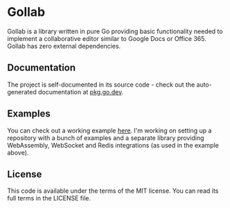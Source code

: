 # Gollab
Gollab is a library written in pure Go providing basic functionality needed to implement a collaborative editor similar
to Google Docs or Office 365. Gollab has zero external dependencies.

## Documentation
The project is self-documented in its source code - check out the auto-generated documentation at
[pkg.go.dev](https://pkg.go.dev/github.com/danielslee/gollab).

## Examples
You can check out a working example [here](https://editor.learningspoons.danslee.com). I'm working on setting up
a repository with a bunch of examples and a separate library providing WebAssembly, WebSocket and Redis integrations
(as used in the example above).

## License
This code is available under the terms of the MIT license. You can read its full terms in the LICENSE file.
